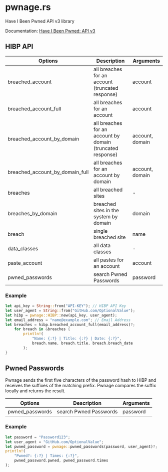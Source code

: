 # pwnage.rs 

Have I Been Pwned API v3 library

Documentation: [Have I Been Pwned: API v3](https://haveibeenpwned.com/API/v3)

## HIBP API

Options | Description | Arguments
------ | --- | ---
breached_account  |  all breaches for an account (truncated response) | account
breached_account_full  |  all breaches for an account | account
breached_account_by_domain  |  all breaches for an account by domain (truncated response) | account, domain
breached_account_by_domain_full  |  all breaches for an account by domain | account, domain
breaches  |  all breached sites | -
breaches_by_domain  |  breached sites in the system by domain | domain
breach  |  single breached site | name
data_classes  |  all data classes | -
paste_account  |  all pastes for an account | account
pwned_passwords  |  search Pwned Passwords | password

### Example

```Rust
let api_key = String::from("API-KEY"); // HIBP API Key
let user_agent = String::from("GitHub.com/OptionalValue");
let hibp = pwnage::HIBP::new(api_key, user_agent);
let email_address = "name@example.com"; // Email Address
let breaches = hibp.breached_account_full(email_address)?;
	for breach in &breaches {
        println!(
            "Name: {:?} | Title: {:?} | Date: {:?}",
            breach.name, breach.title, breach.breach_date
        );
}
```

## Pwned Passwords

Pwnage sends the first five characters of the password hash to HIBP and receives the suffixes of the matching prefix. Pwnage compares the suffix locally and returns the result. 

Options | Description | Arguments
------ | --- | ---
pwned_passwords  |  search Pwned Passwords | password

### Example

```Rust
let password = "Password123";
let user_agent = "GitHub.com/OptionalValue";
let pwned_password = pwnage::pwned_passwords(password, user_agent)?;
println!(
    "Pwned?: {:?} | Times: {:?}",
    pwned_password.pwned, pwned_password.times
);
```
